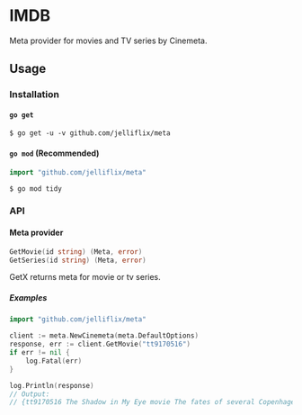 IMDB
====

Meta provider for movies and TV series by Cinemeta.

## Usage

### Installation

#### `go get`

```shell
$ go get -u -v github.com/jelliflix/meta
```

#### `go mod` (Recommended)

```go
import "github.com/jelliflix/meta"
```

```shell
$ go mod tidy
```

### API

#### Meta provider

```go
GetMovie(id string) (Meta, error)
GetSeries(id string) (Meta, error)
```

GetX returns meta for movie or tv series.

##### Examples

```go
import "github.com/jelliflix/meta"

client := meta.NewCinemeta(meta.DefaultOptions)
response, err := client.GetMovie("tt9170516")
if err != nil {
    log.Fatal(err)
}

log.Println(response)
// Output:
// {tt9170516 The Shadow in My Eye movie The fates of several Copenhagen...}
```
